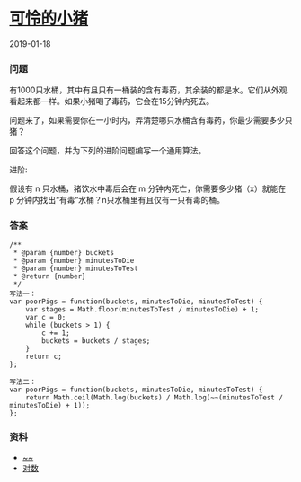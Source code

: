 # [可怜的小猪](https://leetcode-cn.com/problems/poor-pigs)
2019-01-18
### 问题

有1000只水桶，其中有且只有一桶装的含有毒药，其余装的都是水。它们从外观看起来都一样。如果小猪喝了毒药，它会在15分钟内死去。

问题来了，如果需要你在一小时内，弄清楚哪只水桶含有毒药，你最少需要多少只猪？

回答这个问题，并为下列的进阶问题编写一个通用算法。

进阶:

假设有 n 只水桶，猪饮水中毒后会在 m 分钟内死亡，你需要多少猪（x）就能在 p 分钟内找出“有毒”水桶？n只水桶里有且仅有一只有毒的桶。

### 答案

```
/**
 * @param {number} buckets
 * @param {number} minutesToDie
 * @param {number} minutesToTest
 * @return {number}
 */
写法一：
var poorPigs = function(buckets, minutesToDie, minutesToTest) {
    var stages = Math.floor(minutesToTest / minutesToDie) + 1;
    var c = 0;
    while (buckets > 1) {
        c += 1;
        buckets = buckets / stages;
    }
    return c;
};

写法二：
var poorPigs = function(buckets, minutesToDie, minutesToTest) {
    return Math.ceil(Math.log(buckets) / Math.log(~~(minutesToTest / minutesToDie) + 1));
};
```

### 资料

* [~~](https://stackoverflow.com/questions/5971645/what-is-the-double-tilde-operator-in-javascript)
* [对数](https://zh.wikipedia.org/wiki/%E5%AF%B9%E6%95%B0)